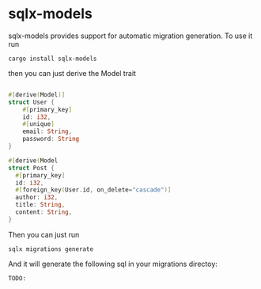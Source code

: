 # sqlx-models
sqlx-models provides support for automatic migration generation. To use it run
```
cargo install sqlx-models
```

then you can just derive the Model trait
```rust

#[derive(Model)]
struct User {
    #[primary_key]
    id: i32,
    #[unique]
    email: String,
    password: String
}

#[derive(Model
struct Post {
  #[primary_key]
  id: i32,
  #[foreign_key(User.id, on_delete="cascade")]
  author: i32, 
  title: String,
  content: String, 
}

```
Then you can just run 
```
sqlx migrations generate
```
And it will generate the following sql in your migrations directoy: 
```
TODO:
```
